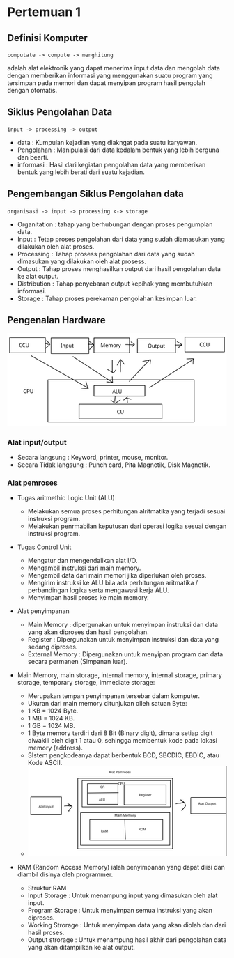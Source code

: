 # Pertemuan 1

## Definisi Komputer

`computate -> compute -> menghitung`

adalah alat elektronik yang dapat menerima input data dan mengolah data dengan memberikan informasi yang menggunakan suatu program yang tersimpan pada memori dan dapat menyipan program hasil pengolah dengan otomatis.

## Siklus Pengolahan Data

`input -> processing -> output`

- data : Kumpulan kejadian yang diakngat pada suatu karyawan.
- Pengolahan : Manipulasi dari data kedalam bentuk yang lebih berguna dan bearti.
- informasi : Hasil dari kegiatan pengolahan data yang memberikan bentuk yang lebih berati dari suatu kejadian.

## Pengembangan Siklus Pengolahan data

`organisasi -> input -> processing <-> storage`

- Organitation : tahap yang berhubungan dengan proses pengumplan data.
- Input : Tetap proses pengolahan dari data yang sudah diamasukan yang dilakukan oleh alat proses.
- Processing : Tahap prosess pengolahan dari data yang sudah dimasukan yang dilakukan oleh alat prosess.
- Output : Tahap proses menghasilkan output dari hasil pengolahan data ke alat output.
- Distribution : Tahap penyebaran output kepihak yang membutuhkan informasi.
- Storage : Tahap proses perekaman pengolahan kesimpan luar.

## Pengenalan Hardware

![Pengenalan Hardware](img/PengenalanHardware.png)

### Alat input/output

* Secara langsung : Keyword, printer, mouse, monitor.
* Secara Tidak langsung : Punch card, Pita Magnetik, Disk Magnetik.

### Alat pemroses

* Tugas aritmethic Logic Unit (ALU)
  - Melakukan semua proses perhitungan alritmatika yang terjadi sesuai instruksi program.
  - Melakukan penrmabilan keputusan dari operasi logika sesuai dengan instruksi program.
 
* Tugas Control Unit
  - Mengatur dan mengendalikan alat I/O.
  - Mengambil instruksi dari main memory.
  - Mengambil data dari main memori jika diperlukan oleh proses.
  - Mengirim instruksi ke ALU bila ada perhitungan aritmatika / perbandingan logika serta mengawasi kerja ALU.
  - Menyimpan hasil proses ke main memory.

* Alat penyimpanan
  - Main Memory : dipergunakan untuk menyimpan instruksi dan data yang akan diproses dan hasil pengolahan.
  - Register : DIpergunakan untuk menyimpan instruksi dan data yang sedang diproses.
  - External Memory : Dipergunakan untuk menyipan program dan data secara permanen (Simpanan luar).

* Main Memory, main storage, internal memory, internal storage, primary storage, temporary storage, immediate storage:
  - Merupakan tempan penyimpanan tersebar dalam komputer.
  - Ukuran dari main memory ditunjukan olleh satuan Byte:
  - 1 KB  = 1024 Byte.
  - 1 MB  = 1024 KB.
  - 1 GB  = 1024 MB.
  - 1 Byte memory terdiri dari 8 Bit (Binary digit), dimana setiap digit diwakili oleh digit 1 atau 0, sehingga membentuk kode pada lokasi memory (address).
  - SIstem pengkodeanya dapat berbentuk BCD, SBCDIC, EBDIC, atau Kode ASCII.
  - ![Main Memory](img/MainMemory.png)

* RAM (Random Access Memory) ialah penyimpanan yang dapat diisi dan diambil disinya oleh programmer.
  - Struktur RAM
  - Input Storage : Untuk menampung input yang dimasukan oleh alat input.
  - Program Storage : Untuk menyimpan semua instruksi yang akan diproses.
  - Working Strorage : Untuk menyimpan data yang akan diolah dan dari hasil proses.
  - Output strorage : Untuk menampung hasil akhir dari pengolahan data yang akan ditampilkan ke alat output.

